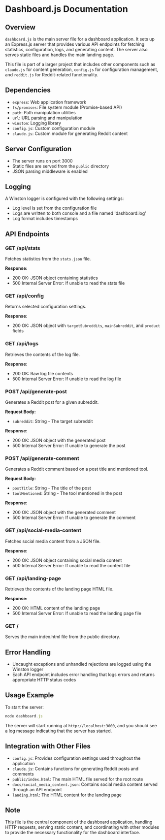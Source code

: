 # Dashboard.js Documentation

## Overview

`dashboard.js` is the main server file for a dashboard application. It sets up an Express.js server
that provides various API endpoints for fetching statistics, configuration, logs, and generating
content. The server also serves static files and handles the main landing page.

This file is part of a larger project that includes other components such as `claude.js` for content
generation, `config.js` for configuration management, and `reddit.js` for Reddit-related
functionality.

## Dependencies

-   `express`: Web application framework
-   `fs/promises`: File system module (Promise-based API)
-   `path`: Path manipulation utilities
-   `url`: URL parsing and manipulation
-   `winston`: Logging library
-   `config.js`: Custom configuration module
-   `claude.js`: Custom module for generating Reddit content

## Server Configuration

-   The server runs on port 3000
-   Static files are served from the `public` directory
-   JSON parsing middleware is enabled

## Logging

A Winston logger is configured with the following settings:

-   Log level is set from the configuration file
-   Logs are written to both console and a file named 'dashboard.log'
-   Log format includes timestamps

## API Endpoints

### GET /api/stats

Fetches statistics from the `stats.json` file.

**Response:**

-   200 OK: JSON object containing statistics
-   500 Internal Server Error: If unable to read the stats file

### GET /api/config

Returns selected configuration settings.

**Response:**

-   200 OK: JSON object with `targetSubreddits`, `mainSubreddit`, and `product` fields

### GET /api/logs

Retrieves the contents of the log file.

**Response:**

-   200 OK: Raw log file contents
-   500 Internal Server Error: If unable to read the log file

### POST /api/generate-post

Generates a Reddit post for a given subreddit.

**Request Body:**

-   `subreddit`: String - The target subreddit

**Response:**

-   200 OK: JSON object with the generated post
-   500 Internal Server Error: If unable to generate the post

### POST /api/generate-comment

Generates a Reddit comment based on a post title and mentioned tool.

**Request Body:**

-   `postTitle`: String - The title of the post
-   `toolMentioned`: String - The tool mentioned in the post

**Response:**

-   200 OK: JSON object with the generated comment
-   500 Internal Server Error: If unable to generate the comment

### GET /api/social-media-content

Fetches social media content from a JSON file.

**Response:**

-   200 OK: JSON object containing social media content
-   500 Internal Server Error: If unable to read the content file

### GET /api/landing-page

Retrieves the contents of the landing page HTML file.

**Response:**

-   200 OK: HTML content of the landing page
-   500 Internal Server Error: If unable to read the landing page file

### GET /

Serves the main index.html file from the public directory.

## Error Handling

-   Uncaught exceptions and unhandled rejections are logged using the Winston logger
-   Each API endpoint includes error handling that logs errors and returns appropriate HTTP status
    codes

## Usage Example

To start the server:

```javascript
node dashboard.js
```

The server will start running at `http://localhost:3000`, and you should see a log message
indicating that the server has started.

## Integration with Other Files

-   `config.js`: Provides configuration settings used throughout the application
-   `claude.js`: Contains functions for generating Reddit posts and comments
-   `public/index.html`: The main HTML file served for the root route
-   `docs/social_media_content.json`: Contains social media content served through an API endpoint
-   `landing.html`: The HTML content for the landing page

## Note

This file is the central component of the dashboard application, handling HTTP requests, serving
static content, and coordinating with other modules to provide the necessary functionality for the
dashboard interface.
